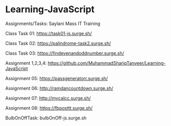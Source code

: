 # Learning-JavaScript
 Assignments/Tasks: Saylani Mass IT Training
 
 Class Task 01:    https://task01-js.surge.sh/
 
 Class Task 02:    https://palindrome-task2.surge.sh/

 Class Task 03:    https://findevenandoddnumber.surge.sh/

 Assignment 1,2,3,4: https://github.com/MuhammadShariqTanveer/Learning-JavaScript
 
 Assignment 05:    https://passgeneratorr.surge.sh/

 Assignment 06:    http://ramdancountdown.surge.sh/

 Assignment 07:    http://mycalcc.surge.sh/

 Assignment 08:    https://fbposttt.surge.sh/

 BulbOnOffTask:    bulbOnOff-js.surge.sh
 
